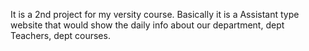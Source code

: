 It is a 2nd project for my versity course. Basically it is a Assistant type website that would show the daily info about our department, dept Teachers, dept courses.
